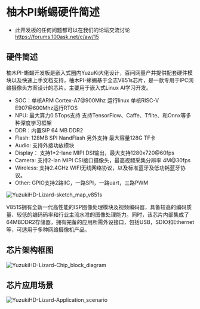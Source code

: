 # 柚木PI蜥蜴硬件简述

* 此开发板的任何问题都可以在我们的论坛交流讨论 https://forums.100ask.net/c/aw/15 

## 硬件简述

柚木PI-蜥蜴开发板是嵌入式圈内YuzuKi大佬设计，百问网量产并提供配套硬件模块以及快速上手文档支持，柚木PI-蜥蜴基于全志V851s芯片，是一款专用于IPC网络摄像头方案设计的芯片。主要用于嵌入式Linux AI学习开发。

* SOC：单核ARM Cortex-A7@900Mhz 运行linux 单核RISC-V E907@600Mhz运行RTOS
* NPU: 最大算力0.5Tops支持 支持TensorFlow、Caffe、Tflite、和Onnx等多种深度学习框架
* DDR：内置SIP 64 MB DDR2
* Flash: 128MB SPI NandFlash 另外支持 最大容量128G TF卡
* Audio: 支持外接功放模块
* Display： 支持1*2-lane MIPI DSI输出，最大支持1280x720@60fps
* Camera: 支持2-lan MIPI CSI接口摄像头，最高视频采集分辨率 4M@30fps
* Wireless: 支持2.4GHz WIFI无线网络协议，以及标准蓝牙及低功耗蓝牙协议。
* Other:  GPIO支持2路IIC，一路SPI，一路uart，三路PWM

![YuzukiHD-Lizard-sketch_map_v851s](https://cdn.staticaly.com/gh/DongshanPI/Docs-Photos@master/YuzukiHD-Lizard/YuzukiHD-Lizard-sketch_map_v851s.png)

V851S拥有全新一代高性能的ISP图像处理模块及视频编码器，具备较高的编码质量、较低的编码码率和行业主流水准的图像处理能力。同时，该芯片内部集成了64MBDDR2存储器，拥有完备的应用所需外设接口，包括USB，SDIO和Ethernet等，可适用于多种网络摄像机产品。

## 																										芯片架构框图

![YuzukiHD-Lizard-Chip_block_diagram](https://cdn.staticaly.com/gh/DongshanPI/Docs-Photos@master/YuzukiHD-Lizard/YuzukiHD-Lizard-Chip_block_diagram.png)
## 																							芯片应用场景

![YuzukiHD-Lizard-Application_scenario](https://cdn.staticaly.com/gh/DongshanPI/Docs-Photos@master/YuzukiHD-Lizard/YuzukiHD-Lizard-Application_scenario.png)